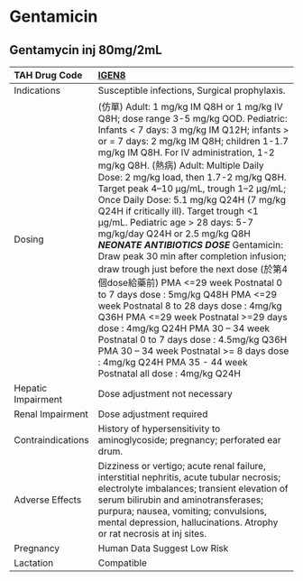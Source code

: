 # Gentamicin

## Gentamycin inj 80mg/2mL

| TAH Drug Code      | [IGEN8](https://www.tahsda.org.tw/drugs/hissearch.php?drug_code=IGEN8)                                                                                                                                                                                                                                                                                                                                                                                                                                                                                                                                                                                                                                                                                                                                                                                                                                                                                                                         |
|:-------------------|:-----------------------------------------------------------------------------------------------------------------------------------------------------------------------------------------------------------------------------------------------------------------------------------------------------------------------------------------------------------------------------------------------------------------------------------------------------------------------------------------------------------------------------------------------------------------------------------------------------------------------------------------------------------------------------------------------------------------------------------------------------------------------------------------------------------------------------------------------------------------------------------------------------------------------------------------------------------------------------------------------|
| Indications        | Susceptible infections, Surgical prophylaxis.                                                                                                                                                                                                                                                                                                                                                                                                                                                                                                                                                                                                                                                                                                                                                                                                                                                                                                                                                  |
| Dosing             | (仿單) Adult: 1 mg/kg IM Q8H or 1 mg/kg IV Q8H; dose range 3-5 mg/kg QOD. Pediatric: Infants < 7 days: 3 mg/kg IM Q12H; infants > or = 7 days: 2 mg/kg IM Q8H; children 1-1.7 mg/kg IM Q8H. For IV administration, 1-2 mg/kg Q8H. (熱病) Adult: Multiple Daily Dose: 2 mg/kg load, then 1.7-2 mg/kg Q8H. Target peak 4–10 μg/mL, trough 1–2 μg/mL; Once Daily Dose: 5.1 mg/kg Q24H (7 mg/kg Q24H if critically ill). Target trough <1 μg/mL. Pediatric age > 28 days: 5-7 mg/kg/day Q24H or 2.5 mg/kg Q8H *****NEONATE ANTIBIOTICS DOSE***** Gentamicin: Draw peak 30 min after completion infusion; draw trough just before the next dose (於第4個dose給藥前) PMA <=29 week Postnatal 0 to 7 days dose : 5mg/kg Q48H PMA <=29 week Postnatal 8 to 28 days dose : 4mg/kg Q36H PMA <=29 week Postnatal >=29 days dose : 4mg/kg Q24H PMA 30 – 34 week Postnatal 0 to 7 days dose : 4.5mg/kg Q36H PMA 30 – 34 week Postnatal >= 8 days dose : 4mg/kg Q24H PMA 35 - 44 week Postnatal all dose : 4mg/kg Q24H |
| Hepatic Impairment | Dose adjustment not necessary                                                                                                                                                                                                                                                                                                                                                                                                                                                                                                                                                                                                                                                                                                                                                                                                                                                                                                                                                                  |
| Renal Impairment   | Dose adjustment required                                                                                                                                                                                                                                                                                                                                                                                                                                                                                                                                                                                                                                                                                                                                                                                                                                                                                                                                                                       |
| Contraindications  | History of hypersensitivity to aminoglycoside; pregnancy; perforated ear drum.                                                                                                                                                                                                                                                                                                                                                                                                                                                                                                                                                                                                                                                                                                                                                                                                                                                                                                                 |
| Adverse Effects    | Dizziness or vertigo; acute renal failure, interstitial nephritis, acute tubular necrosis; electrolyte imbalances; transient elevation of serum bilirubin and aminotransferases; purpura; nausea, vomiting; convulsions, mental depression, hallucinations. Atrophy or rat necrosis at inj sites.                                                                                                                                                                                                                                                                                                                                                                                                                                                                                                                                                                                                                                                                                              |
| Pregnancy          | Human Data Suggest Low Risk                                                                                                                                                                                                                                                                                                                                                                                                                                                                                                                                                                                                                                                                                                                                                                                                                                                                                                                                                                    |
| Lactation          | Compatible                                                                                                                                                                                                                                                                                                                                                                                                                                                                                                                                                                                                                                                                                                                                                                                                                                                                                                                                                                                     |

